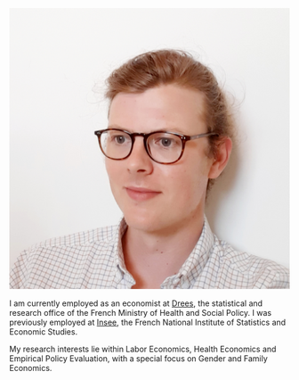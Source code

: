 ![Me](20200605_185543.jpg)

I am currently employed as an economist at [Drees](https://drees.solidarites-sante.gouv.fr/etudes-et-statistiques/), the statistical and research office of the French Ministry of Health and Social Policy. I was previously employed at [Insee](https://insee.fr/fr/accueil), the French National Institute of Statistics and Economic Studies. 

My research interests lie within Labor Economics, Health Economics and Empirical Policy Evaluation, with a special focus on Gender and Family Economics.
